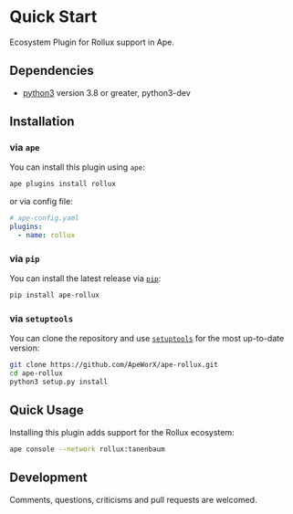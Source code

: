 # Quick Start

Ecosystem Plugin for Rollux support in Ape.

## Dependencies

- [python3](https://www.python.org/downloads) version 3.8 or greater, python3-dev

## Installation

### via `ape`

You can install this plugin using `ape`:

```bash
ape plugins install rollux
```

or via config file:

```yaml
# ape-config.yaml
plugins:
  - name: rollux
```

### via `pip`

You can install the latest release via [`pip`](https://pypi.org/project/pip/):

```bash
pip install ape-rollux
```

### via `setuptools`

You can clone the repository and use [`setuptools`](https://github.com/pypa/setuptools) for the most up-to-date version:

```bash
git clone https://github.com/ApeWorX/ape-rollux.git
cd ape-rollux
python3 setup.py install
```

## Quick Usage

Installing this plugin adds support for the Rollux ecosystem:

```bash
ape console --network rollux:tanenbaum
```

## Development

Comments, questions, criticisms and pull requests are welcomed.
